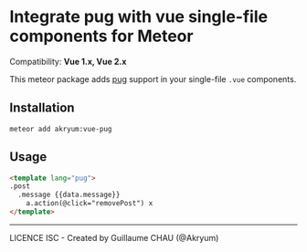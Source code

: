 # Integrate pug with vue single-file components for Meteor

Compatibility: **Vue 1.x, Vue 2.x**

This meteor package adds [pug](http://pugjs.org) support in your single-file `.vue` components.

## Installation

    meteor add akryum:vue-pug


## Usage

```html
<template lang="pug">
.post
  .message {{data.message}}
    a.action(@click="removePost") x
</template>
```

---

LICENCE ISC - Created by Guillaume CHAU (@Akryum)
